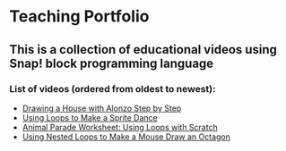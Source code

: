 # Teaching Portfolio

## This is a collection of educational videos using Snap! block programming language

### List of videos (ordered from oldest to newest):
* [Drawing a House with Alonzo Step by Step](https://www.youtube.com/watch?v=56SufqOWhDQ)
* [Using Loops to Make a Sprite Dance](https://www.youtube.com/watch?v=WIp_319pa_g)
* [Animal Parade Worksheet: Using Loops with Scratch](https://www.youtube.com/watch?v=w1zjhZ1OlhU)
* [Using Nested Loops to Make a Mouse Draw an Octagon](https://www.youtube.com/watch?v=9tJYcOHCnSs)
